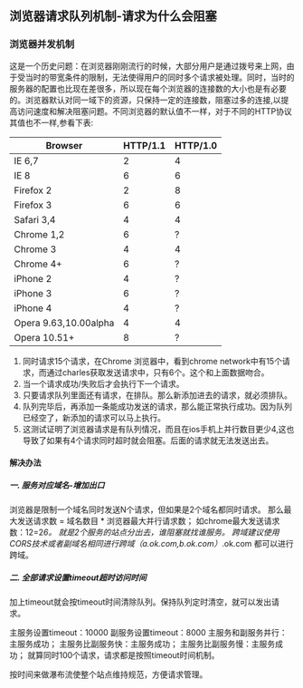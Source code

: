 ## 浏览器请求队列机制-请求为什么会阻塞

### 浏览器并发机制

​	这是一个历史问题：在浏览器刚刚流行的时候，大部分用户是通过拨号来上网，由于受当时的带宽条件的限制，无法使得用户的同时多个请求被处理。同时，当时的服务器的配置也比现在差很多，所以现在每个浏览器的连接数的大小也是有必要的。浏览器默认对同一域下的资源，只保持一定的连接数，阻塞过多的连接,以提高访问速度和解决阻塞问题。不同浏览器的默认值不一样，对于不同的HTTP协议其值也不一样,参看下表:

| Browser               | HTTP/1.1 | HTTP/1.0 |
| --------------------- | -------- | -------- |
| IE 6,7                | 2        | 4        |
| IE 8                  | 6        | 6        |
| Firefox 2             | 2        | 8        |
| Firefox 3             | 6        | 6        |
| Safari 3,4            | 4        | 4        |
| Chrome 1,2            | 6        | ?        |
| Chrome 3              | 4        | 4        |
| Chrome 4+             | 6        | ?        |
| iPhone 2              | 4        | ?        |
| iPhone 3              | 6        | ?        |
| iPhone 4              | 4        | ?        |
| Opera 9.63,10.00alpha | 4        | 4        |
| Opera 10.51+          | 8        | ?        |

1. 同时请求15个请求，在Chrome 浏览器中，看到chrome network中有15个请求，而通过charles获取发送请求中，只有6个。这个和上面数据吻合。
2. 当一个请求成功/失败后才会执行下一个请求。
3. 只要请求队列里面还有请求，在排队。那么新添加进去的请求，就必须排队。
4. 队列完毕后，再添加一条能成功发送的请求，那么能正常执行成功。因为队列已经空了，新添加的请求可以马上执行。 
5. 这测试证明了浏览器请求是有队列情况，而且在ios手机上并行数目更少4,这也导致了如果有4个请求同时超时就会阻塞。后面的请求就无法发送出去。

#### 解决办法

##### 一. 服务对应域名-增加出口

浏览器是限制一个域名同时发送N个请求，但如果是2个域名都同时请求。 
那么最大发送请求数 = 域名数目 * 浏览器最大并行请求数； 
如chrome最大发送请求数：12=2*6。 
就是2个服务的站点分出去，谁阻塞就找谁服务。 
跨域建议使用CORS技术或者副域名相同进行跨域（a.ok.com,b.ok.com）*.ok.com 都可以进行跨域。

##### 二. 全部请求设置timeout超时访问时间

加上timeout就会按timeout时间清除队列。保持队列定时清空，就可以发出请求。

主服务设置timeout：10000 
副服务设置timeout：8000 
主服务和副服务并行：主服务成功； 
主服务比副服务快：主服务成功； 
主服务比副服务慢：主服务成功； 
就算同时100个请求，请求都是按照timeout时间机制。

按时间来做瀑布流使整个站点维持规范，方便请求管理。